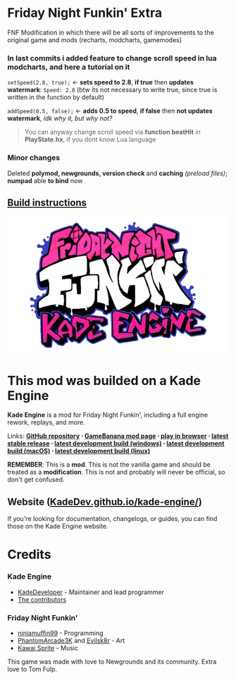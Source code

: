 # Friday Night Funkin' Extra

FNF Modification in which there will be all sorts of improvements to the original game and mods (recharts, modcharts, gamemodes)

### In last commits i added feature to change scroll speed in lua modcharts, and here a tutorial on it

`setSpeed(2.8, true);` <- **sets speed to 2.8**, **if true** then **updates watermark**: `Speed: 2.8` (btw its not necessary to write true, since true is written in the function by default)

`addSpeed(0.5, false);` <- **adds 0.5 to speed**, **if false** then **not updates watermark**, *idk why it, but why not?*

> You can anyway change scroll speed via **function beatHit** in **PlayState.hx**, if you dont know Lua language

### Minor changes
Deleted **polymod, newgrounds, version check** and **caching** *(preload files)*; **numpad** able **to bind** now

## [Build instructions](art/docs/building.md)

![Kade Engine logo](assets/preload/images/KadeEngineLogo.png)

# This mod was builded on a Kade Engine
**Kade Engine** is a mod for Friday Night Funkin', including a full engine rework, replays, and more.

Links: **[GitHub repository](https://github.com/KadeDev/Kade-Engine) ⋅ [GameBanana mod page](https://gamebanana.com/gamefiles/16761) ⋅ [play in browser](https://funkin.puyo.xyz) ⋅ [latest stable release](https://github.com/KadeDev/Kade-Engine/releases/latest) ⋅ [latest development build (windows)](https://ci.appveyor.com/project/KadeDev/kade-engine-windows/branch/master/artifacts) ⋅ [latest development build (macOS)](https://ci.appveyor.com/project/KadeDev/kade-engine-macos/branch/master/artifacts) ⋅ [latest development build (linux)](https://ci.appveyor.com/project/KadeDev/kade-engine-linux/branch/master/artifacts)**

**REMEMBER**: This is a **mod**. This is not the vanilla game and should be treated as a **modification**. This is not and probably will never be official, so don't get confused.

## Website ([KadeDev.github.io/kade-engine/](https://KadeDev.github.io/Kade-Engine/))
If you're looking for documentation, changelogs, or guides, you can find those on the Kade Engine website.

# Credits
### Kade Engine
- [KadeDeveloper](https://twitter.com/KadeDeveloper) - Maintainer and lead programmer
- [The contributors](https://github.com/KadeDev/Kade-Engine/graphs/contributors)

### Friday Night Funkin'
- [ninjamuffin99](https://twitter.com/ninja_muffin99) - Programming
- [PhantomArcade3K](https://twitter.com/phantomarcade3k) and [Evilsk8r](https://twitter.com/evilsk8r) - Art
- [Kawai Sprite](https://twitter.com/kawaisprite) - Music

This game was made with love to Newgrounds and its community. Extra love to Tom Fulp.